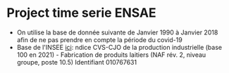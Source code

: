 # Project time serie ENSAE
- On utilise la base de donnée suivante de Janvier 1990 à Janvier 2018 afin de ne pas prendre en compte la période du covid-19
- Base de l'INSEE [ici](https://www.insee.fr/fr/statistiques/serie/010767631#Graphique): ndice CVS-CJO de la production industrielle (base 100 en 2021) - Fabrication de produits laitiers (NAF rév. 2, niveau groupe, poste 10.5) Identifiant 010767631

